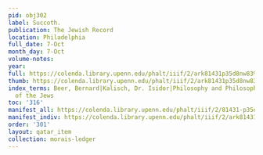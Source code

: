 ```yaml
---
pid: obj302
label: Succoth.
publication: The Jewish Record
location: Philadelphia
full_date: 7-Oct
month_day: 7-Oct
volume-notes:
year:
full: https://colenda.library.upenn.edu/phalt/iiif/2/ark81431p35d8nw83%2FSHA256E-s7530030--fcabd4163df0f5c4b144eb5fbb7d264df864fbfe7d8d0a71dc9dff1f11e10f04.jpeg/full/3500,/0/default.jpg
thumb: https://colenda.library.upenn.edu/phalt/iiif/2/ark81431p35d8nw83%2FSHA256E-s7530030--fcabd4163df0f5c4b144eb5fbb7d264df864fbfe7d8d0a71dc9dff1f11e10f04.jpeg/full/!200,200/0/default.jpg
index_terms: Beer, Bernard|Kalisch, Dr. Isidor|Philosophy and Philosophical Authors
  of the Jews
toc: '316'
manifest_all: https://colenda.library.upenn.edu/phalt/iiif/2/81431-p35d8nw83/manifest
manifest_indiv: https://colenda.library.upenn.edu/phalt/iiif/2/ark81431p35d8nw83%2FSHA256E-s7530030--fcabd4163df0f5c4b144eb5fbb7d264df864fbfe7d8d0a71dc9dff1f11e10f04.jpeg
order: '301'
layout: qatar_item
collection: morais-ledger
---
```

